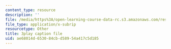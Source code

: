 ```yaml
---
content_type: resource
description: ''
file: /media/https%3A/open-learning-course-data-rc.s3.amazonaws.com/res-2-002-finite-element-procedures-for-solids-and-structures-spring-2010/ae68014d653084cbd58954a417c5d185_Us2Myb5csu4.srt
file_type: application/x-subrip
resourcetype: Other
title: 3play caption file
uid: ae68014d-6530-84cb-d589-54a417c5d185
---
```


